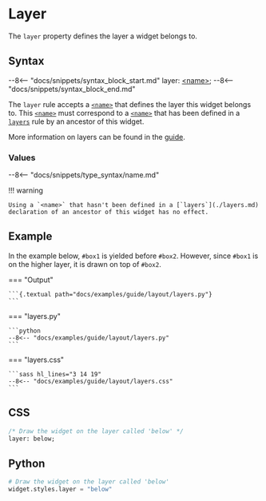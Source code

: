 # Layer

The `layer` property defines the layer a widget belongs to.

## Syntax

--8<-- "docs/snippets/syntax_block_start.md"
layer: <a href="../../css_types/name">&lt;name&gt;</a>;
--8<-- "docs/snippets/syntax_block_end.md"

The `layer` rule accepts a [`<name>`](../../css_types/name) that defines the layer this widget belongs to.
This [`<name>`](../../css_types/name) must correspond to a [`<name>`](../../css_types/name) that has been defined in a [`layers`](./layers) rule by an ancestor of this widget.

More information on layers can be found in the [guide](../guide/layout.md#layers).

### Values

--8<-- "docs/snippets/type_syntax/name.md"

!!! warning

    Using a `<name>` that hasn't been defined in a [`layers`](./layers.md) declaration of an ancestor of this widget has no effect.

## Example

In the example below, `#box1` is yielded before `#box2`.
However, since `#box1` is on the higher layer, it is drawn on top of `#box2`.

[//]: # (NOTE: the example below also appears in the guide and 'layers.md'.)

=== "Output"

    ```{.textual path="docs/examples/guide/layout/layers.py"}
    ```

=== "layers.py"

    ```python
    --8<-- "docs/examples/guide/layout/layers.py"
    ```

=== "layers.css"

    ```sass hl_lines="3 14 19"
    --8<-- "docs/examples/guide/layout/layers.css"
    ```

## CSS

```sass
/* Draw the widget on the layer called 'below' */
layer: below;
```

## Python

```python
# Draw the widget on the layer called 'below'
widget.styles.layer = "below"
```
